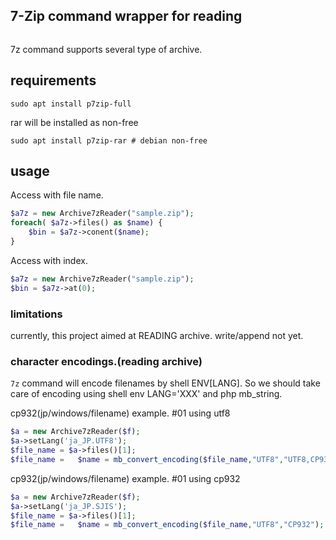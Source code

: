 ## 7-Zip command wrapper for reading
![<CircleciTest>](https://circleci.com/gh/takuya/php-7z-cmd-wrapper.svg?style=svg)


7z command supports several type of archive. 

## requirements

```
sudo apt install p7zip-full
```

rar will be installed as non-free
```
sudo apt install p7zip-rar # debian non-free
```
## usage 
Access with file name.
```php
$a7z = new Archive7zReader("sample.zip");
foreach( $a7z->files() as $name) {
    $bin = $a7z->conent($name);
}
```
Access with index.
```php
$a7z = new Archive7zReader("sample.zip");
$bin = $a7z->at(0);
```

### limitations 

currently, this project aimed at READING archive. write/append not yet.


### character encodings.(reading archive)

`7z` command will encode filenames by shell ENV[LANG].
So we should take care of encoding using shell env LANG='XXX' and php mb_string.

cp932(jp/windows/filename) example. #01 using utf8 
```php
$a = new Archive7zReader($f);
$a->setLang('ja_JP.UTF8');
$file_name = $a->files()[1];
$file_name =   $name = mb_convert_encoding($file_name,"UTF8","UTF8,CP932");
```
cp932(jp/windows/filename) example. #01 using cp932
```php
$a = new Archive7zReader($f);
$a->setLang('ja_JP.SJIS');
$file_name = $a->files()[1];
$file_name =   $name = mb_convert_encoding($file_name,"UTF8","CP932");
```





